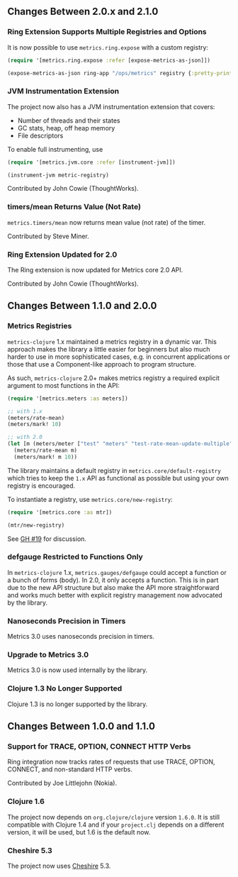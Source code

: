 ## Changes Between 2.0.x and 2.1.0

### Ring Extension Supports Multiple Registries and Options

It is now possible to use `metrics.ring.expose` with a custom
registry:

``` clojure
(require '[metrics.ring.expose :refer [expose-metrics-as-json]])

(expose-metrics-as-json ring-app "/ops/metrics" registry {:pretty-print? true})
```

### JVM Instrumentation Extension

The project now also has a JVM instrumentation extension that covers:

 * Number of threads and their states
 * GC stats, heap, off heap memory
 * File descriptors

To enable full instrumenting, use

``` clojure
(require '[metrics.jvm.core :refer [instrument-jvm]])

(instrument-jvm metric-registry)
```

Contributed by John Cowie (ThoughtWorks).


### timers/mean Returns Value (Not Rate)

`metrics.timers/mean` now returns mean value (not rate)
of the timer.

Contributed by Steve Miner.


### Ring Extension Updated for 2.0

The Ring extension is now updated for Metrics core 2.0 API.

Contributed by John Cowie (ThoughtWorks).


## Changes Between 1.1.0 and 2.0.0

### Metrics Registries

`metrics-clojure` 1.x maintained a metrics registry in a dynamic var.
This approach makes the library a little easier for beginners but
also much harder to use in more sophisticated cases, e.g. in concurrent
applications or those that use a Component-like approach to
program structure.

As such, `metrics-clojure` 2.0+ makes metrics registry a required
explicit argument to most functions in the API:

``` clojure
(require '[metrics.meters :as meters])

;; with 1.x
(meters/rate-mean)
(meters/mark! 10)

;; with 2.0
(let [m (meters/meter ["test" "meters" "test-rate-mean-update-multiple"])]
  (meters/rate-mean m)
  (meters/mark! m 10))
```

The library maintains a default registry in `metrics.core/default-registry`
which tries to keep the `1.x` API as functional as possible but using
your own registry is encouraged.

To instantiate a registry, use `metrics.core/new-registry`:

``` clojure
(require '[metrics.core :as mtr])

(mtr/new-registry)
```

See [GH #19](https://github.com/sjl/metrics-clojure/issues/19) for
discussion.

### defgauge Restricted to Functions Only

In `metrics-clojure` 1.x, `metrics.gauges/defgauge` could accept
a function or a bunch of forms (body). In 2.0, it only accepts
a function. This is in part due to the new API structure but also
make the API more straightforward and works much better with explicit
registry management now advocated by the library.


### Nanoseconds Precision in Timers

Metrics 3.0 uses nanoseconds precision in timers.


### Upgrade to Metrics 3.0

Metrics 3.0 is now used internally by the library.

### Clojure 1.3 No Longer Supported

Clojure 1.3 is no longer supported by the library.


## Changes Between 1.0.0 and 1.1.0

### Support for TRACE, OPTION, CONNECT HTTP Verbs

Ring integration now tracks rates of requests that use TRACE, OPTION,
CONNECT, and non-standard HTTP verbs.

Contributed by Joe Littlejohn (Nokia).


### Clojure 1.6

The project now depends on `org.clojure/clojure` version `1.6.0`. It is
still compatible with Clojure 1.4 and if your `project.clj` depends on
a different version, it will be used, but 1.6 is the default now.

### Cheshire 5.3

The project now uses [Cheshire](https://github.com/dakrone/cheshire) 5.3.
